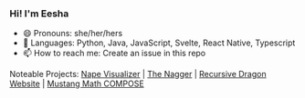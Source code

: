 ### Hi! I'm Eesha

* 😄 Pronouns: she/her/hers
* 📲 Languages: Python, Java, JavaScript, Svelte, React Native, Typescript
* 📫 How to reach me: Create an issue in this repo

Noteable Projects: [Nape Visualizer](https://github.com/Eesha-Jain/nape_visualizer) | [The Nagger](https://github.com/Eesha-Jain/the-nagger) | [Recursive Dragon Website](https://www.recursivedragon.com/) | [Mustang Math COMPOSE](https://github.com/MustangMath-Tournament/Problem-Writing-Platform)
